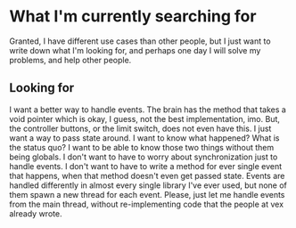 # What I'm currently searching for

Granted, I have different use cases
than other people, but I just want to write down
what I'm looking for, and perhaps one day I will
solve my problems, and help other people.

## Looking for

I want a better way to handle events. The brain 
has the method that takes a void pointer which is 
okay, I guess, not the best implementation, imo. But, 
the controller buttons, or the limit switch, does not
even have this. I just want a way to pass state around. 
I want to know what happened? What is the status quo?
I want to be able to know those two things without them 
being globals. I 
don't want to have to worry about synchronization just 
to handle events. I don't want to have to write a method
for ever single event that happens, when that method
doesn't even get passed state. 
Events are handled differently in almost
every single library I've ever used, but none of them
spawn a new thread for each event. Please, just let me 
handle events from the main thread, without re-implementing
code that the people at vex already wrote.

